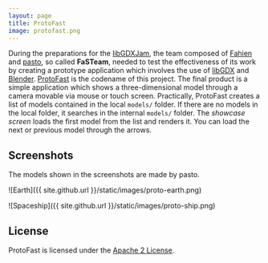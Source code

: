 ```yaml
---
layout: page
title: ProtoFast
image: protofast.png
---
```

During the preparations for the [libGDXJam](http://itch.io/jam/libgdxjam), the team composed of [Fahien](https://twitter.com/Fahien) and [pasto](https://sketchfab.com/pasto), so called **FaSTeam**, needed to test the effectiveness of its work by creating a prototype application which involves the use of [libGDX](https://libgdx.badlogicgames.com) and [Blender](https://www.blender.org). [ProtoFast](http://github.com/Fahien/protofast) is the codename of this project. The final product is a simple application which shows a three-dimensional model through a camera movable via mouse or touch screen. Practically, ProtoFast creates a list of models contained in the local `models/` folder. If there are no models in the local folder, it searches in the internal `models/` folder. The _showcase screen_ loads the first model from the list and renders it. You can load the next or previous model through the arrows.

## Screenshots

The models shown in the screenshots are made by pasto.

![Earth]({{ site.github.url }}/static/images/proto-earth.png)

![Spaceship]({{ site.github.url }}/static/images/proto-ship.png)

## License

ProtoFast is licensed under the [Apache 2 License](http://www.apache.org/licenses/LICENSE-2.0.html).
